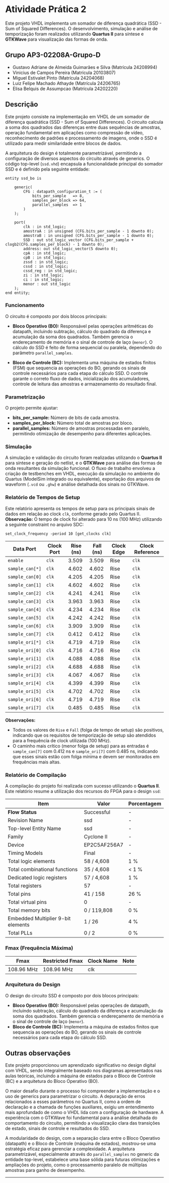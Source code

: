 # Atividade Prática 2

Este projeto VHDL implementa um somador de diferença quadrática (SSD - Sum of Squared Differences). O desenvolvimento, simulação e análise de temporização foram realizados utilizando **Quartus II** para síntese e **GTKWave** para visualização das formas de onda.

## Grupo AP3-02208A-Grupo-D

- Gustavo Adriane de Almeida Guimarães e Silva (Matrícula 24208994)
- Vinicius de Campos Pereira (Matrícula 20103807)
- Miguel Estivalet Pinto (Matrícula 24204068)
- Luiz Felipe Machado Athayde (Matrícula 24206765)
- Elisa Belquis de Assumpcao (Matrícula 24202220)

## Descrição

Este projeto consiste na implementação em VHDL de um somador de diferença quadrática (SSD - Sum of Squared Differences). O circuito calcula a soma dos quadrados das diferenças entre duas sequências de amostras, operação fundamental em aplicações como compressão de vídeo, reconhecimento de padrões e processamento de imagens, onde o SSD é utilizado para medir similaridade entre blocos de dados.

A arquitetura do design é totalmente parametrizável, permitindo a configuração de diversos aspectos do circuito através de generics. O código top-level (`ssd.vhd`) encapsula a funcionalidade principal do somador SSD e é definido pela seguinte entidade:

```
entity ssd_bo is

    generic(
        CFG : datapath_configuration_t := (
            bits_per_sample   => 8,
            samples_per_block => 64,
            parallel_samples  => 1
        )
    );

    port(
        clk : in std_logic;
        amostraA : in unsigned (CFG.bits_per_sample - 1 downto 0);
        amostraB : in unsigned (CFG.bits_per_sample - 1 downto 0);
        SSD : out std_logic_vector (CFG.bits_per_sample + clogb2(CFG.samples_per_block) - 1 downto 0);
        address: out std_logic_vector(5 downto 0);
        cpA : in std_logic;
        cpB : in std_logic;
        zssd : in std_logic;
        cssd : in std_logic;
        cssd_reg : in std_logic;
        zi : in std_logic;
        ci : in std_logic;
        menor : out std_logic
    );
end entity;
```

### Funcionamento

O circuito é composto por dois blocos principais:

* **Bloco Operativo (BO):** Responsável pelas operações aritméticas do datapath, incluindo subtração, cálculo do quadrado da diferença e acumulação da soma dos quadrados. Também gerencia o endereçamento de memória e o sinal de controle de laço (`menor`). O cálculo do SSD é feito de forma sequencial ou paralela, dependendo do parâmetro `parallel_samples`.

* **Bloco de Controle (BC):** Implementa uma máquina de estados finitos (FSM) que sequencia as operações do BO, gerando os sinais de controle necessários para cada etapa do cálculo SSD. O controle garante o correto fluxo de dados, inicialização dos acumuladores, controle de leitura das amostras e armazenamento do resultado final.

### Parametrização

O projeto permite ajustar:
- **bits_per_sample:** Número de bits de cada amostra.
- **samples_per_block:** Número total de amostras por bloco.
- **parallel_samples:** Número de amostras processadas em paralelo, permitindo otimização de desempenho para diferentes aplicações.

### Simulação

A simulação e validação do circuito foram realizadas utilizando o **Quartus II** para síntese e geração do netlist, e o **GTKWave** para análise das formas de onda resultantes da simulação funcional. O fluxo de trabalho envolveu a criação de testbenches em VHDL, execução da simulação no ambiente do Quartus (ModelSim integrado ou equivalente), exportação dos arquivos de waveform (`.vcd` ou `.ghw`) e análise detalhada dos sinais no GTKWave.

### Relatório de Tempos de Setup

Este relatório apresenta os tempos de setup para os principais sinais de dados em relação ao clock `clk`, conforme gerado pelo Quartus II.  
**Observação:** O tempo de clock foi alterado para 10 ns (100 MHz) utilizando a seguinte constraint no arquivo SDC:

```
set_clock_frequency -period 10 [get_clocks clk]
```

| Data Port      | Clock Port | Rise (ns) | Fall (ns) | Clock Edge | Clock Reference |
|----------------|------------|-----------|-----------|------------|-----------------|
| `enable`       | `clk`      | 3.509     | 3.509     | Rise       | `clk`           |
| `sample_can[*]`| `clk`      | 4.602     | 4.602     | Rise       | `clk`           |
| `sample_can[0]`| `clk`      | 4.205     | 4.205     | Rise       | `clk`           |
| `sample_can[1]`| `clk`      | 4.602     | 4.602     | Rise       | `clk`           |
| `sample_can[2]`| `clk`      | 4.241     | 4.241     | Rise       | `clk`           |
| `sample_can[3]`| `clk`      | 3.963     | 3.963     | Rise       | `clk`           |
| `sample_can[4]`| `clk`      | 4.234     | 4.234     | Rise       | `clk`           |
| `sample_can[5]`| `clk`      | 4.242     | 4.242     | Rise       | `clk`           |
| `sample_can[6]`| `clk`      | 3.909     | 3.909     | Rise       | `clk`           |
| `sample_can[7]`| `clk`      | 0.412     | 0.412     | Rise       | `clk`           |
| `sample_ori[*]`| `clk`      | 4.719     | 4.719     | Rise       | `clk`           |
| `sample_ori[0]`| `clk`      | 4.716     | 4.716     | Rise       | `clk`           |
| `sample_ori[1]`| `clk`      | 4.088     | 4.088     | Rise       | `clk`           |
| `sample_ori[2]`| `clk`      | 4.688     | 4.688     | Rise       | `clk`           |
| `sample_ori[3]`| `clk`      | 4.067     | 4.067     | Rise       | `clk`           |
| `sample_ori[4]`| `clk`      | 4.399     | 4.399     | Rise       | `clk`           |
| `sample_ori[5]`| `clk`      | 4.702     | 4.702     | Rise       | `clk`           |
| `sample_ori[6]`| `clk`      | 4.719     | 4.719     | Rise       | `clk`           |
| `sample_ori[7]`| `clk`      | 0.485     | 0.485     | Rise       | `clk`           |

**Observações:**
* Todos os valores de `Rise` e `Fall` (folga de tempo de setup) são positivos, indicando que os requisitos de temporização de setup são atendidos para a frequência de clock utilizada (100 MHz).
* O caminho mais crítico (menor folga de setup) para as entradas é `sample_can[7]` com 0.412 ns e `sample_ori[7]` com 0.485 ns, indicando que esses sinais estão com folga mínima e devem ser monitorados em frequências mais altas.

### Relatório de Compilação

A compilação do projeto foi realizada com sucesso utilizando o **Quartus II**. Este relatório resume a utilização dos recursos do FPGA para o design `ssd`:

| Item                              | Valor            | Porcentagem |
|------------------------------------|------------------|-------------|
| **Flow Status**                    | Successful       | -           |
| Revision Name                      | ssd              | -           |
| Top-level Entity Name              | ssd              | -           |
| Family                             | Cyclone II       | -           |
| Device                             | EP2C5AF256A7     | -           |
| Timing Models                      | Final            | -           |
| Total logic elements               | 58 / 4,608       | 1 %         |
| Total combinational functions      | 35 / 4,608       | < 1 %       |
| Dedicated logic registers          | 57 / 4,608       | 1 %         |
| Total registers                    | 57               | -           |
| Total pins                         | 41 / 158         | 26 %        |
| Total virtual pins                 | 0                | -           |
| Total memory bits                  | 0 / 119,808      | 0 %         |
| Embedded Multiplier 9-bit elements | 1 / 26           | 4 %         |
| Total PLLs                         | 0 / 2            | 0 %         |

### Fmax (Frequência Máxima)

| Fmax         | Restricted Fmax | Clock Name | Note |
|--------------|-----------------|------------|------|
| 108.96 MHz   | 108.96 MHz      | clk        |      |

### Arquitetura do Design

O design do circuito SSD é composto por dois blocos principais:
* **Bloco Operativo (BO):** Responsável pelas operações de datapath, incluindo subtração, cálculo do quadrado da diferença e acumulação da soma dos quadrados. Também gerencia o endereçamento de memória e o sinal de controle de laço (`menor`).
* **Bloco de Controle (BC):** Implementa a máquina de estados finitos que sequencia as operações do BO, gerando os sinais de controle necessários para cada etapa do cálculo SSD.

## Outras observações

Este projeto proporcionou um aprendizado significativo no design digital com VHDL, sendo integralmente baseado nos diagramas apresentados nas aulas teóricas, incluindo a máquina de estados para o Bloco de Controle (BC) e a arquitetura do Bloco Operativo (BO).

O maior desafio durante o processo foi compreender a implementação e o uso de generics para parametrizar o circuito. A depuração de erros relacionados a esses parâmetros no Quartus II, como a ordem de declaração e a chamada de funções auxiliares, exigiu um entendimento mais aprofundado de como o VHDL lida com a configuração de hardware. A experiência com o GTKWave foi fundamental para a análise detalhada do comportamento do circuito, permitindo a visualização clara das transições de estado, sinais de controle e resultados do SSD.

A modularidade do design, com a separação clara entre o Bloco Operativo (datapath) e o Bloco de Controle (máquina de estados), mostrou-se uma estratégia eficaz para gerenciar a complexidade. A arquitetura parametrizável, especialmente através do `parallel_samples` no generic da entidade top-level, estabelece uma base sólida para futuras otimizações e ampliações do projeto, como o processamento paralelo de múltiplas amostras para ganho de desempenho.

---
